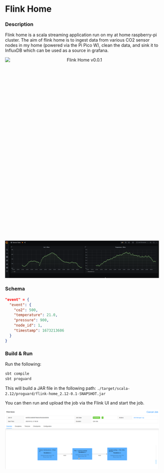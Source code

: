 # Flink Home

### Description

Flink home is a scala streaming application run on my at home raspberry-pi cluster. The aim of flink home is to ingest data from various CO2 sensor nodes in my home (powered via the Pi Pico W), clean the data, and sink it to InfluxDB which can be used as a source in grafana.

<p align="center">
  <img style="float: right;width:600px;height:600px;" src="../images/flink-homev1.jpg" alt="Flink Home v0.0.1"/>
</p>

![Grafana Dashboard](./images/grafana.png)


### Schema

```json
"event" = {
  "event": {
    "co2": 500,
    "temperature": 21.0,
    "pressure": 900,
    "node_id": 1,
    "timestamp": 1673213606
  }
}
```
### Build & Run

Run the following:

```scala
sbt compile
sbt proguard
```

This will build a JAR file in the following path: `./target/scala-2.12/proguard/flink-home_2.12-0.1-SNAPSHOT.jar`

You can then run and upload the job via the Flink UI and start the job.

![Flink Ui](./images/flink-ui.png)
